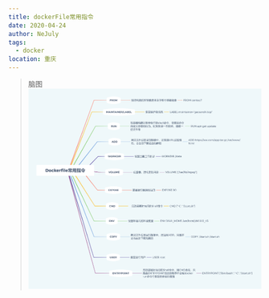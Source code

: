```yaml
---
title: dockerFile常用指令
date: 2020-04-24
author: NeJuly
tags: 
  - docker
location: 重庆  
---
```

> 脑图<br>
![Image text](/assets/img/docker/1.png)

